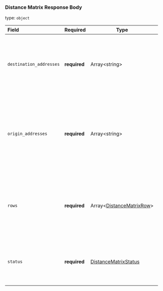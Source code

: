 <!--- This is a generated file, do not edit! -->
<!--- [START maps_http_schema_distancematrixresponse] -->
<h3 class="schema-object" id="DistanceMatrixResponse">Distance Matrix Response Body</h3>

type: `object`

| Field                   | Required     | Type                                                                     | Description                                                                                                                                                                                                                                                         |
| :---------------------- | ------------ | ------------------------------------------------------------------------ | ------------------------------------------------------------------------------------------------------------------------------------------------------------------------------------------------------------------------------------------------------------------- |
| `destination_addresses` | **required** | Array&lt;string&gt;                                                      | <div class="nonref-property-description"><p>An array of addresses as returned by the API from your original request. As with origin_addresses, these are localized if appropriate.</p></div>                                                                        |
| `origin_addresses`      | **required** | Array&lt;string&gt;                                                      | <div class="nonref-property-description"><p>An array of addresses as returned by the API from your original request. These are formatted by the geocoder and localized according to the language parameter passed with the request.</p></div>                       |
| `rows`                  | **required** | Array&lt;[DistanceMatrixRow](#DistanceMatrixRow "DistanceMatrixRow")&gt; | <div class="ref-property-description"><p>An array of elements, which in turn each contain a <code>status</code>, <code>duration</code>, and <code>distance</code> element.</p><p>See <a href="#DistanceMatrixRow">DistanceMatrixRow</a> for more information.</div> |
| `status`                | **required** | [DistanceMatrixStatus](#DistanceMatrixStatus "DistanceMatrixStatus")     | <div class="ref-property-description"><p>Contains metadata on the request.</p><p>See <a href="#DistanceMatrixStatus">DistanceMatrixStatus</a> for more information.</div>                                                                                           |

<!--- [END maps_http_schema_distancematrixresponse] -->
